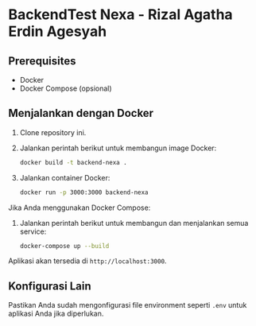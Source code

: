# BackendTest Nexa - Rizal Agatha Erdin Agesyah

## Prerequisites

- Docker
- Docker Compose (opsional)

## Menjalankan dengan Docker

1. Clone repository ini.
2. Jalankan perintah berikut untuk membangun image Docker:

    ```bash
    docker build -t backend-nexa .
    ```

3. Jalankan container Docker:

    ```bash
    docker run -p 3000:3000 backend-nexa
    ```

Jika Anda menggunakan Docker Compose:

1. Jalankan perintah berikut untuk membangun dan menjalankan semua service:

    ```bash
    docker-compose up --build
    ```

Aplikasi akan tersedia di `http://localhost:3000`.

## Konfigurasi Lain

Pastikan Anda sudah mengonfigurasi file environment seperti `.env` untuk aplikasi Anda jika diperlukan.
